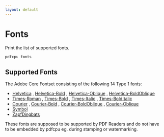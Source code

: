 ```yaml
---
layout: default
---
```


# Fonts

Print the list of supported fonts.

```sh
pdfcpu fonts
```

## Supported Fonts

The Adobe Core Fontset consisting of the following 14 Type 1 fonts:

* [Helvetica](https://github.com/pdfcpu/pdfcpu/blob/master/pkg/testdata/fontSamples/Helvetica.pdf)
, [Helvetica-Bold](https://github.com/pdfcpu/pdfcpu/blob/master/pkg/testdata/fontSamples/Helvetica-Bold.pdf)
, [Helvetica-Oblique](https://github.com/pdfcpu/pdfcpu/blob/master/pkg/testdata/fontSamples/Helvetica-Oblique.pdf)
, [Helvetica-BoldOblique](https://github.com/pdfcpu/pdfcpu/blob/master/pkg/testdata/fontSamples/Helvetica-BoldOblique.pdf)
* [Times-Roman](https://github.com/pdfcpu/pdfcpu/blob/master/pkg/testdata/fontSamples/Times-Roman.pdf)
, [Times-Bold](https://github.com/pdfcpu/pdfcpu/blob/master/pkg/testdata/fontSamples/Times-Bold.pdf)
, [Times-Italic](https://github.com/pdfcpu/pdfcpu/blob/master/pkg/testdata/fontSamples/Times-Italicpdf)
, [Times-BoldItalic](https://github.com/pdfcpu/pdfcpu/blob/master/pkg/testdata/fontSamples/Times-BoldItalic.pdf)
* [Courier](https://github.com/pdfcpu/pdfcpu/blob/master/pkg/testdata/fontSamples/Courier.pdf)
, [Courier-Bold](https://github.com/pdfcpu/pdfcpu/blob/master/pkg/testdata/fontSamples/Courier-Bold.pdf)
, [Courier-BoldOblique](https://github.com/pdfcpu/pdfcpu/blob/master/pkg/testdata/fontSamples/Courier-BoldOblique.pdf)
, [Courier-Oblique](https://github.com/pdfcpu/pdfcpu/blob/master/pkg/testdata/fontSamples/Courier-Oblique.pdf)
* [Symbol](https://github.com/pdfcpu/pdfcpu/blob/master/pkg/testdata/fontSamples/Symbol.pdf)
* [ZapfDingbats](https://github.com/pdfcpu/pdfcpu/blob/master/pkg/testdata/fontSamples/ZapfDingbats.pdf)

These fonts are supposed to be supported by PDF Readers and do not have to be embedded
by pdfcpu eg. during stamping or watermarking.
